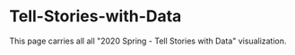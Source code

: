 # Tell-Stories-with-Data
This page carries all all "2020 Spring - Tell Stories with Data" visualization. 
